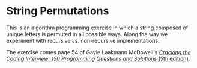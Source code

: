 # String Permutations

This is an algorithm programming exercise in which a string composed of unique letters is permuted in all possible ways. Along the way we experiment with recursive vs. non-recursive implementations.

The exercise comes page 54 of Gayle Laakmann McDowell's [*Cracking the Coding Interview: 150 Programming Questions and Solutions* (5th edition)](https://www.amazon.com/Cracking-Coding-Interview-Programming-Questions/dp/098478280X).
